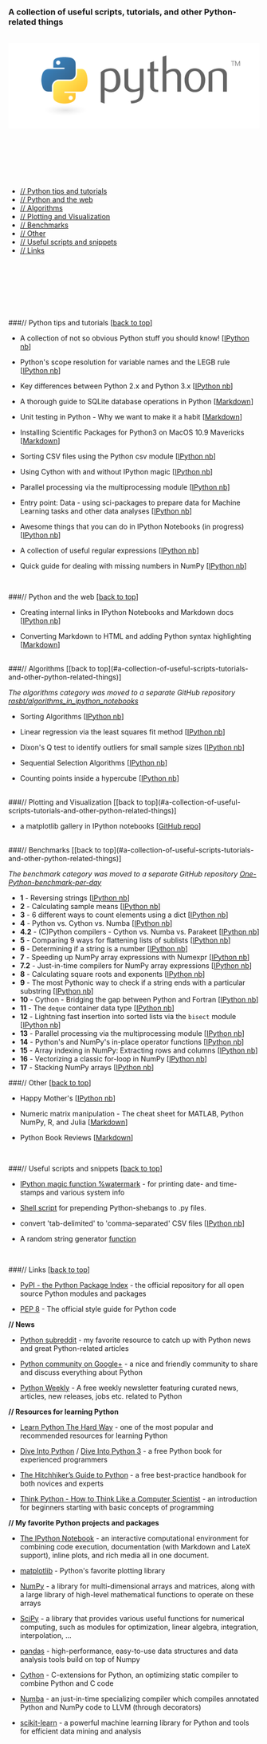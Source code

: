 ### A collection of useful scripts, tutorials, and other Python-related things

<br>
<img src="./Images/python-logo-master-v3-TM-flattened.png" alt="">


<div style="height:100px;"></div>

- [// Python tips and tutorials](#-python-tips-and-tutorials)
- [// Python and the web](#-python-and-the-web)
- [// Algorithms](#-algorithms)
- [// Plotting and Visualization](#-plotting-and-visualization)
- [// Benchmarks](#-benchmarks)
- [// Other](#-other)
- [// Useful scripts and snippets](#-useful-scripts-and-snippets)
- [// Links](#-links)



<div style="height:100px;"></div>


###// Python tips and tutorials
[[back to top](#a-collection-of-useful-scripts-tutorials-and-other-python-related-things)]

- A collection of not so obvious Python stuff you should know! [[IPython nb](http://nbviewer.ipython.org/github/rasbt/python_reference/blob/master/tutorials/not_so_obvious_python_stuff.ipynb?create=1)]

- Python's scope resolution for variable names and the LEGB rule [[IPython nb](http://nbviewer.ipython.org/github/rasbt/python_reference/blob/master/tutorials/scope_resolution_legb_rule.ipynb?create=1)]

- Key differences between Python 2.x and Python 3.x [[IPython nb](http://nbviewer.ipython.org/github/rasbt/python_reference/blob/master/tutorials/key_differences_between_python_2_and_3.ipynb?create=1)]

- A thorough guide to SQLite database operations in Python [[Markdown](./tutorials/sqlite3_howto/README.md)]  

- Unit testing in Python - Why we want to make it a habit [[Markdown](./tutorials/unit_testing.md)]  

- Installing Scientific Packages for Python3 on MacOS 10.9 Mavericks [[Markdown](./tutorials/installing_scientific_packages.md)]


- Sorting CSV files using the Python csv module [[IPython nb](http://nbviewer.ipython.org/github/rasbt/python_reference/blob/master/tutorials/sorting_csvs.ipynb)]

- Using Cython with and without IPython magic [[IPython nb](http://nbviewer.ipython.org/github/rasbt/python_reference/blob/master/tutorials/running_cython.ipynb)]

- Parallel processing via the multiprocessing module [[IPython nb](http://nbviewer.ipython.org/github/rasbt/python_reference/blob/master/tutorials/multiprocessing_intro.ipynb?create=1)]

- Entry point: Data - using sci-packages to prepare data for Machine Learning tasks and other data analyses [[IPython nb](http://nbviewer.ipython.org/github/rasbt/python_reference/blob/master/tutorials/python_data_entry_point.ipynb?create=1)]

- Awesome things that you can do in IPython Notebooks (in progress) [[IPython nb](http://nbviewer.ipython.org/github/rasbt/python_reference/blob/master/tutorials/awesome_things_ipynb.ipynb)]

- A collection of useful regular expressions [[IPython nb](http://nbviewer.ipython.org/github/rasbt/python_reference/blob/master/tutorials/useful_regex.ipynb)]

- Quick guide for dealing with missing numbers in NumPy [[IPython nb](http://nbviewer.ipython.org/github/rasbt/python_reference/blob/master/tutorials/numpy_nan_quickguide.ipynb)]

<br>


###// Python and the web
[[back to top](#a-collection-of-useful-scripts-tutorials-and-other-python-related-things)]

- Creating internal links in IPython Notebooks and Markdown docs [[IPython nb](http://nbviewer.ipython.org/github/rasbt/python_reference/blob/master/tutorials/table_of_contents_ipython.ipynb)]  

- Converting Markdown to HTML and adding Python syntax highlighting [[Markdown](./tutorials/markdown_syntax_highlighting/README.md)] 


<br>
###// Algorithms
[[back to top](#a-collection-of-useful-scripts-tutorials-and-other-python-related-things)]

*The algorithms category was moved to a separate GitHub repository [rasbt/algorithms_in_ipython_notebooks](https://github.com/rasbt/algorithms_in_ipython_notebooks)*



- Sorting Algorithms [[IPython nb](http://nbviewer.ipython.org/github/rasbt/algorithms_in_ipython_notebooks/blob/master/ipython_nbs/sorting/sorting_algorithms.ipynb?create=1)]

- Linear regression via the least squares fit method [[IPython nb](http://nbviewer.ipython.org/github/rasbt/algorithms_in_ipython_notebooks/blob/master/ipython_nbs/statistics/linregr_least_squares_fit.ipynb?create=1)]

- Dixon's Q test to identify outliers for small sample sizes [[IPython nb](http://nbviewer.ipython.org/github/rasbt/algorithms_in_ipython_notebooks/blob/master/ipython_nbs/statistics/dixon_q_test.ipynb?create=1)]

- Sequential Selection Algorithms [[IPython nb](http://nbviewer.ipython.org/github/rasbt/python_reference/blob/master/tutorials/sorting_csvs.ipynb)]

- Counting points inside a hypercube [[IPython nb](http://nbviewer.ipython.org/github/rasbt/algorithms_in_ipython_notebooks/blob/master/ipython_nbs/geometry/points_in_hybercube.ipynb)]

<br>
###// Plotting and Visualization
[[back to top](#a-collection-of-useful-scripts-tutorials-and-other-python-related-things)]

- a matplotlib gallery in IPython notebooks [[GitHub repo](https://github.com/rasbt/matplotlib-gallery)]


<br>
###// Benchmarks
[[back to top](#a-collection-of-useful-scripts-tutorials-and-other-python-related-things)]

*The benchmark category was moved to a separate GitHub repository [One-Python-benchmark-per-day](https://github.com/rasbt/One-Python-benchmark-per-day)*

- **1** - Reversing strings [[IPython nb](http://nbviewer.ipython.org/github/rasbt/One-Python-benchmark-per-day/blob/master/ipython_nbs/day1_string_reverse.ipynb)]
- **2** - Calculating sample means [[IPython nb](http://nbviewer.ipython.org/github/rasbt/One-Python-benchmark-per-day/blob/master/ipython_nbs/day2_mean_values.ipynb)]
- **3** - 6 different ways to count elements using a dict [[IPython nb](http://nbviewer.ipython.org/github/rasbt/One-Python-benchmark-per-day/blob/master/ipython_nbs/day3_dictionary_counting.ipynb)]
- **4** - Python vs. Cython vs. Numba [[IPython nb](http://nbviewer.ipython.org/github/rasbt/One-Python-benchmark-per-day/blob/master/ipython_nbs/day4_python_cython_numba.ipynb)]
- **4.2** - (C)Python compilers - Cython vs. Numba vs. Parakeet [[IPython nb](http://nbviewer.ipython.org/github/rasbt/One-Python-benchmark-per-day/blob/master/ipython_nbs/day4_2_cython_numba_parakeet.ipynb)]
- **5** - Comparing 9 ways for flattening lists of sublists [[IPython nb](http://nbviewer.ipython.org/github/rasbt/One-Python-benchmark-per-day/blob/master/ipython_nbs/day5_flattening_lists.ipynb)]
- **6** - Determining if a string is a number [[IPython nb](http://nbviewer.ipython.org/github/rasbt/One-Python-benchmark-per-day/blob/master/ipython_nbs/day6_string_is_number.ipynb)]
- **7** - Speeding up NumPy array expressions with Numexpr [[IPython nb](http://nbviewer.ipython.org/github/rasbt/One-Python-benchmark-per-day/blob/master/ipython_nbs/day7_numpy_numexpr.ipynb)]
- **7.2** - Just-in-time compilers for NumPy array expressions [[IPython nb](http://nbviewer.ipython.org/github/rasbt/One-Python-benchmark-per-day/blob/master/ipython_nbs/day7_2_jit_numpy.ipynb)] 
- **8** - Calculating square roots and exponents [[IPython nb](http://nbviewer.ipython.org/github/rasbt/One-Python-benchmark-per-day/blob/master/ipython_nbs/day8_sqrt_and_exp.ipynb)] 
- **9** - The most Pythonic way to check if a string ends with a particular substring [[IPython nb](http://nbviewer.ipython.org/github/rasbt/One-Python-benchmark-per-day/blob/master/ipython_nbs/day9_string_endswith.ipynb)]
- **10** - Cython - Bridging the gap between Python and Fortran [[IPython nb](http://nbviewer.ipython.org/github/rasbt/One-Python-benchmark-per-day/blob/master/ipython_nbs/day10_fortran_lstsqr.ipynb)]
- **11** - The `deque` container data type [[IPython nb](http://nbviewer.ipython.org/github/rasbt/One-Python-benchmark-per-day/blob/master/ipython_nbs/day11_deque_container.ipynb)]
- **12** - Lightning fast insertion into sorted lists via the `bisect` module [[IPython nb](http://nbviewer.ipython.org/github/rasbt/One-Python-benchmark-per-day/blob/master/ipython_nbs/day12_insert_into_sorted_list.ipynb)]
- **13** - Parallel processing via the multiprocessing module [[IPython nb](http://nbviewer.ipython.org/github/rasbt/python_reference/blob/master/tutorials/multiprocessing_intro.ipynb)]
- **14** - Python's and NumPy's in-place operator functions [[IPython nb](http://nbviewer.ipython.org/github/rasbt/One-Python-benchmark-per-day/blob/master/ipython_nbs/day14_inplace_operators.ipynb)]
- **15** - Array indexing in NumPy: Extracting rows and columns [[IPython nb](http://nbviewer.ipython.org/github/rasbt/One-Python-benchmark-per-day/blob/master/ipython_nbs/day15_array_indexing_numpy.ipynb)] 
- **16** - Vectorizing a classic for-loop in NumPy [[IPython nb](http://nbviewer.ipython.org/github/rasbt/One-Python-benchmark-per-day/blob/master/ipython_nbs/day16_numpy_vectorization.ipynb)]
- **17** - Stacking NumPy arrays [[IPython nb](http://nbviewer.ipython.org/github/rasbt/One-Python-benchmark-per-day/blob/master/ipython_nbs/day17_numpy_stacking.ipynb)]


###// Other 
[[back to top](#a-collection-of-useful-scripts-tutorials-and-other-python-related-things)]

- Happy Mother's [[IPython nb](http://nbviewer.ipython.org/github/rasbt/python_reference/blob/master/other/happy_mothers_day.ipynb?create=1)]

- Numeric matrix manipulation - The cheat sheet for MATLAB, Python NumPy, R, and Julia [[Markdown](./tutorials/matrix_cheatsheet.md)]

- Python Book Reviews [[Markdown](./other/python_book_reviews.md)]

<br>

###// Useful scripts and snippets
[[back to top](#a-collection-of-useful-scripts-tutorials-and-other-python-related-things)]

- [IPython magic function %watermark](http://nbviewer.ipython.org/github/rasbt/python_reference/blob/master/ipython_magic/watermark.ipynb) - for printing date- and time-stamps and various system info

- [Shell script](./useful_scripts/prepend_python_shebang.sh) for prepending Python-shebangs to .py files.

- convert 'tab-delimited' to 'comma-separated' CSV files [[IPython nb](http://nbviewer.ipython.org/github/rasbt/python_reference/blob/master/useful_scripts/fix_tab_csv.ipynb?create=1)]

- A random string generator [function](./useful_scripts/random_string_generator.py)



<br>


###// Links
[[back to top](#a-collection-of-useful-scripts-tutorials-and-other-python-related-things)]



- [PyPI - the Python Package Index](https://pypi.python.org/pypi) - the official repository for all open source Python modules and packages  

- [PEP 8](http://legacy.python.org/dev/peps/pep-0008/) - The official style guide for Python code



**// News**

- [Python subreddit](http://www.reddit.com/r/Python/) - my favorite resource to catch up with Python news and great Python-related articles

- [Python community on Google+](https://plus.google.com/communities/103393744324769547228) - a nice and friendly community to share and discuss everything about Python

- [Python Weekly](http://www.pythonweekly.com) - A free weekly newsletter featuring curated news, articles, new releases, jobs etc. related to Python



**// Resources for learning Python**

- [Learn Python The Hard Way](http://learnpythonthehardway.org/book/) - one of the most popular and recommended resources for learning Python  

- [Dive Into Python](http://www.diveintopython.net) / [Dive Into Python 3](http://getpython3.com/diveintopython3/) - a free Python book for experienced programmers

- [The Hitchhiker’s Guide to Python](http://docs.python-guide.org/en/latest/) - a free best-practice handbook for both novices and experts

- [Think Python - How to Think Like a Computer Scientist](http://www.greenteapress.com/thinkpython/) - an introduction for beginners starting with basic concepts of programming

**// My favorite Python projects and packages**

- [The IPython Notebook](http://ipython.org/notebook.html) - an interactive computational environment for combining code execution, documentation (with Markdown and LateX support), inline plots, and rich media all in one document.

- [matplotlib](http://matplotlib.org) - Python's favorite plotting library

- [NumPy](http://www.numpy.org) - a library for multi-dimensional arrays and matrices, along with a large library of high-level mathematical functions to operate on these arrays

- [SciPy](http://www.scipy.org) - a library that provides various useful functions for numerical computing, such as modules for optimization, linear algebra, integration, interpolation, ...


- [pandas](http://pandas.pydata.org) - high-performance, easy-to-use data structures and data analysis tools build on top of Numpy

- [Cython](http://cython.org) - C-extensions for Python, an optimizing static compiler to combine Python and C code

- [Numba](http://numba.pydata.org) - an just-in-time specializing compiler which compiles annotated Python and NumPy code to LLVM (through decorators)

- [scikit-learn](http://scikit-learn.org/stable/) - a powerful machine learning library for Python and tools for efficient data mining and analysis



